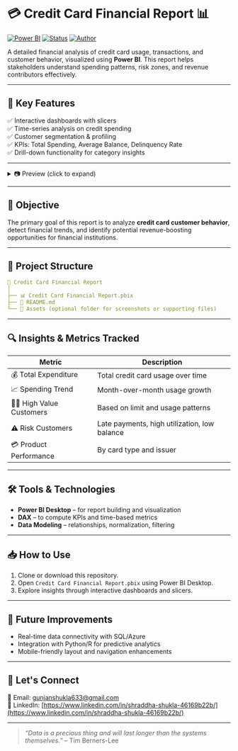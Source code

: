 # 💳 Credit Card Financial Report 📊

[![Power BI](https://img.shields.io/badge/Built%20With-Power%20BI-yellow?logo=power-bi)](https://powerbi.microsoft.com/)
[![Status](https://img.shields.io/badge/Status-Completed-brightgreen)](#)
[![Author](https://img.shields.io/badge/Author-Shraddha%20Shukla-blue)](#)

A detailed financial analysis of credit card usage, transactions, and customer behavior, visualized using **Power BI**. This report helps stakeholders understand spending patterns, risk zones, and revenue contributors effectively.

---

## 📌 Key Features

✅ Interactive dashboards with slicers  
✅ Time-series analysis on credit spending  
✅ Customer segmentation & profiling  
✅ KPIs: Total Spending, Average Balance, Delinquency Rate  
✅ Drill-down functionality for category insights  

---

<details>
  <summary>📷 Preview (click to expand)</summary>

![Dashboard Screenshot](https://via.placeholder.com/1000x600.png?text=Dashboard+Preview+Here)

</details>

---

## 🎯 Objective

The primary goal of this report is to analyze **credit card customer behavior**, detect financial trends, and identify potential revenue-boosting opportunities for financial institutions.

---

## 📂 Project Structure

```yaml
📁 Credit Card Financial Report
│
├── 📊 Credit Card Financial Report.pbix
├── 📄 README.md
└── 📁 Assets (optional folder for screenshots or supporting files)
```

---

## 🔍 Insights & Metrics Tracked

| Metric                 | Description                                   |
|------------------------|-----------------------------------------------|
| 💰 Total Expenditure    | Total credit card usage over time             |
| 📈 Spending Trend       | Month-over-month usage growth                 |
| 🧍‍♂️ High Value Customers | Based on limit and usage patterns             |
| ⚠️ Risk Customers        | Late payments, high utilization, low balance |
| 💳 Product Performance  | By card type and issuer                      |

---

## 🛠️ Tools & Technologies

- **Power BI Desktop** – for report building and visualization  
- **DAX** – to compute KPIs and time-based metrics  
- **Data Modeling** – relationships, normalization, filtering  

---

## 📥 How to Use

1. Clone or download this repository.
2. Open `Credit Card Financial Report.pbix` using Power BI Desktop.
3. Explore insights through interactive dashboards and slicers.

---

## 🚀 Future Improvements

- Real-time data connectivity with SQL/Azure  
- Integration with Python/R for predictive analytics  
- Mobile-friendly layout and navigation enhancements  

---

## 🤝 Let's Connect

📧 Email: [gunjanshukla633@gmail.com](mailto:gunjanshukla633@gmail.com)  
🔗 LinkedIn: [https://www.linkedin.com/in/shraddha-shukla-46169b22b/](https://www.linkedin.com/in/shraddha-shukla-46169b22b/)

---

> _“Data is a precious thing and will last longer than the systems themselves.”_ – Tim Berners-Lee



